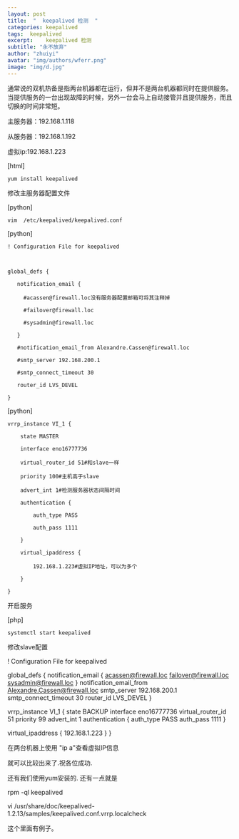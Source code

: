 ```yaml
---
layout: post
title:  "  keepalived 检测  "
categories: keepalived
tags:  keepalived
excerpt:    keepalived 检测  
subtitle: "永不放弃"
author: "zhuiyi"
avatar: "img/authors/wferr.png"
image: "img/d.jpg"
---
```


通常说的双机热备是指两台机器都在运行，但并不是两台机器都同时在提供服务。
当提供服务的一台出现故障的时候，另外一台会马上自动接管并且提供服务，而且切换的时间非常短。

主服务器：192.168.1.118

从服务器：192.168.1.192

虚拟ip:192.168.1.223


[html] 

    yum install keepalived  


修改主服务器配置文件

[python] 

    vim  /etc/keepalived/keepalived.conf  


[python] 

    ! Configuration File for keepalived  
      
       
      
    global_defs {  
      
       notification_email {  
      
         #acassen@firewall.loc没有服务器配置邮箱可将其注释掉  
      
         #failover@firewall.loc  
      
         #sysadmin@firewall.loc  
      
       }  
      
       #notification_email_from Alexandre.Cassen@firewall.loc  
      
       #smtp_server 192.168.200.1  
      
       #smtp_connect_timeout 30  
      
       router_id LVS_DEVEL  
      
    }  


 

[python] 

    vrrp_instance VI_1 {  
      
        state MASTER  
      
        interface eno16777736  
      
        virtual_router_id 51#和slave一样  
      
        priority 100#主机高于slave  
      
        advert_int 1#检测服务器状态间隔时间  
      
        authentication {  
      
            auth_type PASS  
      
            auth_pass 1111  
      
        }  
      
        virtual_ipaddress {  
      
            192.168.1.223#虚拟IP地址，可以为多个  
      
        }  
      
    }  



开启服务

[php] 

    systemctl start keepalived  



修改slave配置

! Configuration File for keepalived

global_defs {
   notification_email {
     acassen@firewall.loc
     failover@firewall.loc
     sysadmin@firewall.loc
   }
   notification_email_from Alexandre.Cassen@firewall.loc
   smtp_server 192.168.200.1
   smtp_connect_timeout 30
   router_id LVS_DEVEL
}

vrrp_instance VI_1 {
    state BACKUP
    interface eno16777736
    virtual_router_id 51
    priority 99
    advert_int 1
    authentication {
        auth_type PASS
        auth_pass 1111
    }

 virtual_ipaddress {
        192.168.1.223
    }
}

在两台机器上使用 "ip a"查看虚拟IP信息

就可以比较出来了.祝各位成功.


还有我们使用yum安装的. 还有一点就是

rpm -ql keepalived

vi /usr/share/doc/keepalived-1.2.13/samples/keepalived.conf.vrrp.localcheck


这个里面有例子。


 


